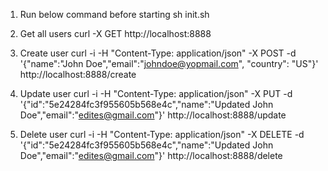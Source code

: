 1. Run below command before starting
sh init.sh

2. Get all users
curl -X GET http://localhost:8888

3. Create user
curl -i -H "Content-Type: application/json" -X POST -d '{"name":"John Doe","email":"johndoe@yopmail.com", "country": "US"}' http://localhost:8888/create

4. Update user
curl -i -H "Content-Type: application/json" -X PUT -d '{"id":"5e24284fc3f955605b568e4c","name":"Updated John Doe","email":"edites@gmail.com"}' http://localhost:8888/update

5. Delete user
curl -i -H "Content-Type: application/json" -X DELETE -d '{"id":"5e24284fc3f955605b568e4c","name":"Updated John Doe","email":"edites@gmail.com"}' http://localhost:8888/delete